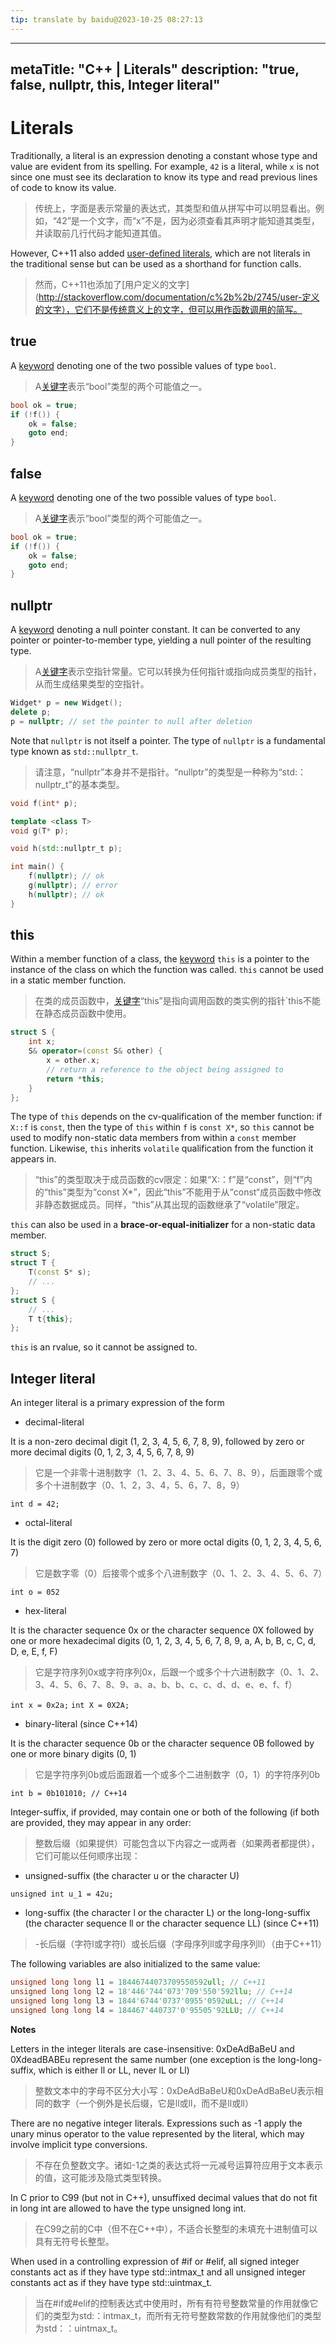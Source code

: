 ```yaml
---
tip: translate by baidu@2023-10-25 08:27:13
---
```

---
metaTitle: "C++ | Literals"
description: "true, false, nullptr, this, Integer literal"
---

# Literals



Traditionally, a literal is an expression denoting a constant whose type and value are evident from its spelling. For example, `42` is a literal, while `x` is not since one must see its declaration to know its type and read previous lines of code to know its value.

> 传统上，字面是表示常量的表达式，其类型和值从拼写中可以明显看出。例如，“42”是一个文字，而“x”不是，因为必须查看其声明才能知道其类型，并读取前几行代码才能知道其值。


However, C++11 also added [user-defined literals](http://stackoverflow.com/documentation/c%2b%2b/2745/user-defined-literals), which are not literals in the traditional sense but can be used as a shorthand for function calls.

> 然而，C++11也添加了[用户定义的文字](http://stackoverflow.com/documentation/c%2b%2b/2745/user-定义的文字），它们不是传统意义上的文字，但可以用作函数调用的简写。



## true



A [keyword](http://stackoverflow.com/documentation/c%2b%2b/4891/keywords) denoting one of the two possible values of type `bool`.

> A[关键字](http://stackoverflow.com/documentation/c%2b%2b/4891/keywords)表示“bool”类型的两个可能值之一。

```cpp
bool ok = true;
if (!f()) {
    ok = false;
    goto end;
}

```



## false



A [keyword](http://stackoverflow.com/documentation/c%2b%2b/4891/keywords) denoting one of the two possible values of type `bool`.

> A[关键字](http://stackoverflow.com/documentation/c%2b%2b/4891/keywords)表示“bool”类型的两个可能值之一。

```cpp
bool ok = true;
if (!f()) {
    ok = false;
    goto end;
}

```



## nullptr



A [keyword](http://stackoverflow.com/documentation/c%2b%2b/4891/keywords) denoting a null pointer constant. It can be converted to any pointer or pointer-to-member type, yielding a null pointer of the resulting type.

> A[关键字](http://stackoverflow.com/documentation/c%2b%2b/4891/keywords)表示空指针常量。它可以转换为任何指针或指向成员类型的指针，从而生成结果类型的空指针。

```cpp
Widget* p = new Widget();
delete p;
p = nullptr; // set the pointer to null after deletion

```


Note that `nullptr` is not itself a pointer. The type of `nullptr` is a fundamental type known as `std::nullptr_t`.

> 请注意，“nullptr”本身并不是指针。“nullptr”的类型是一种称为“std:：nullptr_t”的基本类型。

```cpp
void f(int* p);

template <class T>
void g(T* p);

void h(std::nullptr_t p);

int main() {
    f(nullptr); // ok
    g(nullptr); // error
    h(nullptr); // ok
}

```



## this



Within a member function of a class, the [keyword](http://stackoverflow.com/documentation/c%2b%2b/4891/keywords) `this` is a pointer to the instance of the class on which the function was called. `this` cannot be used in a static member function.

> 在类的成员函数中，[关键字](http://stackoverflow.com/documentation/c%2b%2b/4891/keywords)“this”是指向调用函数的类实例的指针`this不能在静态成员函数中使用。

```cpp
struct S {
    int x;
    S& operator=(const S& other) {
        x = other.x;
        // return a reference to the object being assigned to
        return *this;
    }
};

```


The type of `this` depends on the cv-qualification of the member function: if `X::f` is `const`, then the type of `this` within `f` is `const X*`, so `this` cannot be used to modify non-static data members from within a `const` member function. Likewise, `this` inherits `volatile` qualification from the function it appears in.

> “this”的类型取决于成员函数的cv限定：如果“X:：f”是“const”，则“f”内的“this”类型为“const X*”，因此“this”不能用于从“const“成员函数中修改非静态数据成员。同样，“this”从其出现的函数继承了“volatile”限定。

`this` can also be used in a **brace-or-equal-initializer** for a non-static data member.

```cpp
struct S;
struct T {
    T(const S* s);
    // ...
};
struct S {
    // ...
    T t{this};
};

```

`this` is an rvalue, so it cannot be assigned to.



## Integer literal


An integer literal is a primary expression of the form

- decimal-literal


It is a non-zero decimal digit (1, 2, 3, 4, 5, 6, 7, 8, 9), followed by zero or more decimal digits (0, 1, 2, 3, 4, 5, 6, 7, 8, 9)

> 它是一个非零十进制数字（1、2、3、4、5、6、7、8、9），后面跟零个或多个十进制数字（0、1、2，3、4，5、6，7、8，9）

`int d = 42;`

- octal-literal


It is the digit zero (0) followed by zero or more octal digits (0, 1, 2, 3, 4, 5, 6, 7)

> 它是数字零（0）后接零个或多个八进制数字（0、1、2、3、4、5、6、7）

`int o = 052`

- hex-literal


It is the character sequence 0x or the character sequence 0X followed by one or more hexadecimal digits (0, 1, 2, 3, 4, 5, 6, 7, 8, 9, a, A, b, B, c, C, d, D, e, E, f, F)

> 它是字符序列0x或字符序列0x，后跟一个或多个十六进制数字（0、1、2、3、4、5、6、7、8、9、a、a、b、b、c、c、d、d、e、e、f、f）

`int x = 0x2a;`
`int X = 0X2A;`

- binary-literal     (since C++14)


It is the character sequence 0b or the character sequence 0B followed by one or more binary digits (0, 1)

> 它是字符序列0b或后面跟着一个或多个二进制数字（0，1）的字符序列0b

`int b = 0b101010; // C++14`


Integer-suffix, if provided, may contain one or both of the following (if both are provided, they may appear in any order:

> 整数后缀（如果提供）可能包含以下内容之一或两者（如果两者都提供），它们可能以任何顺序出现：

- unsigned-suffix (the character u or the character U)

`unsigned int u_1 = 42u;`


- long-suffix (the character l or the character L) or the long-long-suffix (the character sequence ll or the character sequence LL) (since C++11)

> -长后缀（字符l或字符l）或长后缀（字母序列ll或字母序列ll）（由于C++11）

The following variables are also initialized to the same value:

```cpp
unsigned long long l1 = 18446744073709550592ull; // C++11
unsigned long long l2 = 18'446'744'073'709'550'592llu; // C++14
unsigned long long l3 = 1844'6744'0737'0955'0592uLL; // C++14
unsigned long long l4 = 184467'440737'0'95505'92LLU; // C++14

```

**Notes**


Letters in the integer literals are case-insensitive: 0xDeAdBaBeU and 0XdeadBABEu represent the same number (one exception is the long-long-suffix, which is either ll or LL, never lL or Ll)

> 整数文本中的字母不区分大小写：0xDeAdBaBeU和0xDeAdBaBeU表示相同的数字（一个例外是长后缀，它是ll或ll，而不是ll或ll）


There are no negative integer literals. Expressions such as -1 apply the unary minus operator to the value represented by the literal, which may involve implicit type conversions.

> 不存在负整数文字。诸如-1之类的表达式将一元减号运算符应用于文本表示的值，这可能涉及隐式类型转换。


In C prior to C99 (but not in C++), unsuffixed decimal values that do not fit in long int are allowed to have the type unsigned long int.

> 在C99之前的C中（但不在C++中），不适合长整型的未填充十进制值可以具有无符号长整型。


When used in a controlling expression of #if or #elif, all signed integer constants act as if they have type std::intmax_t and all unsigned integer constants act as if they have type std::uintmax_t.

> 当在#if或#elif的控制表达式中使用时，所有有符号整数常量的作用就像它们的类型为std:：intmax_t，而所有无符号整数常数的作用就像他们的类型为std：：uintmax_t。

